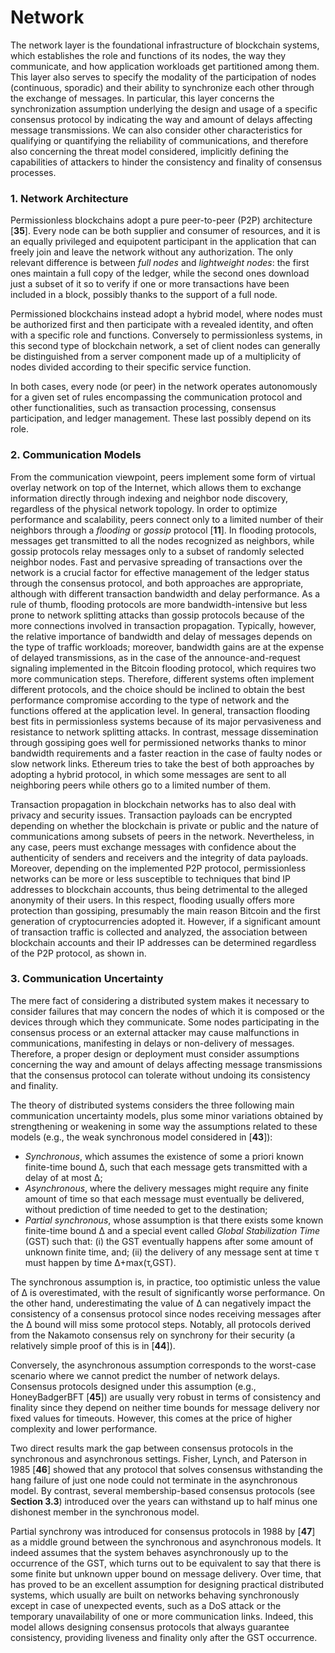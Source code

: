 # Network

The network layer is the foundational infrastructure of blockchain systems, which establishes the role and functions of its nodes, the way they communicate, and how application workloads get partitioned among them. This layer also serves to specify the modality of the participation of nodes (continuous, sporadic) and their ability to synchronize each other through the exchange of messages. In particular, this layer concerns the synchronization assumption underlying the design and usage of a specific consensus protocol by indicating the way and amount of delays affecting message transmissions. We can also consider other characteristics for qualifying or quantifying the reliability of communications, and therefore also concerning the threat model considered, implicitly defining the capabilities of attackers to hinder the consistency and finality of consensus processes.

### 1. Network Architecture

Permissionless blockchains adopt a pure peer-to-peer (P2P) architecture \[**35**]. Every node can be both supplier and consumer of resources, and it is an equally privileged and equipotent participant in the application that can freely join and leave the network without any authorization. The only relevant difference is between _full nodes_ and _lightweight nodes_: the first ones maintain a full copy of the ledger, while the second ones download just a subset of it so to verify if one or more transactions have been included in a block, possibly thanks to the support of a full node.

Permissioned blockchains instead adopt a hybrid model, where nodes must be authorized first and then participate with a revealed identity, and often with a specific role and functions. Conversely to permissionless systems, in this second type of blockchain network, a set of client nodes can generally be distinguished from a server component made up of a multiplicity of nodes divided according to their specific service function.

In both cases, every node (or peer) in the network operates autonomously for a given set of rules encompassing the communication protocol and other functionalities, such as transaction processing, consensus participation, and ledger management. These last possibly depend on its role.

### 2. Communication Models

From the communication viewpoint, peers implement some form of virtual overlay network on top of the Internet, which allows them to exchange information directly through indexing and neighbor node discovery, regardless of the physical network topology. In order to optimize performance and scalability, peers connect only to a limited number of their neighbors through a _flooding_ or _gossip_ protocol \[**11**]. In flooding protocols, messages get transmitted to all the nodes recognized as neighbors, while gossip protocols relay messages only to a subset of randomly selected neighbor nodes. Fast and pervasive spreading of transactions over the network is a crucial factor for effective management of the ledger status through the consensus protocol, and both approaches are appropriate, although with different transaction bandwidth and delay performance. As a rule of thumb, flooding protocols are more bandwidth-intensive but less prone to network splitting attacks than gossip protocols because of the more connections involved in transaction propagation. Typically, however, the relative importance of bandwidth and delay of messages depends on the type of traffic workloads; moreover, bandwidth gains are at the expense of delayed transmissions, as in the case of the announce-and-request signaling implemented in the Bitcoin flooding protocol, which requires two more communication steps. Therefore, different systems often implement different protocols, and the choice should be inclined to obtain the best performance compromise according to the type of network and the functions offered at the application level. In general, transaction flooding best fits in permissionless systems because of its major pervasiveness and resistance to network splitting attacks. In contrast, message dissemination through gossiping goes well for permissioned networks thanks to minor bandwidth requirements and a faster reaction in the case of faulty nodes or slow network links. Ethereum tries to take the best of both approaches by adopting a hybrid protocol, in which some messages are sent to all neighboring peers while others go to a limited number of them.

Transaction propagation in blockchain networks has to also deal with privacy and security issues. Transaction payloads can be encrypted depending on whether the blockchain is private or public and the nature of communications among subsets of peers in the network. Nevertheless, in any case, peers must exchange messages with confidence about the authenticity of senders and receivers and the integrity of data payloads. Moreover, depending on the implemented P2P protocol, permissionless networks can be more or less susceptible to techniques that bind IP addresses to blockchain accounts, thus being detrimental to the alleged anonymity of their users. In this respect, flooding usually offers more protection than gossiping, presumably the main reason Bitcoin and the first generation of cryptocurrencies adopted it. However, if a significant amount of transaction traffic is collected and analyzed, the association between blockchain accounts and their IP addresses can be determined regardless of the P2P protocol, as shown in.

### 3. Communication Uncertainty

The mere fact of considering a distributed system makes it necessary to consider failures that may concern the nodes of which it is composed or the devices through which they communicate. Some nodes participating in the consensus process or an external attacker may cause malfunctions in communications, manifesting in delays or non-delivery of messages. Therefore, a proper design or deployment must consider assumptions concerning the way and amount of delays affecting message transmissions that the consensus protocol can tolerate without undoing its consistency and finality.

The theory of distributed systems considers the three following main communication uncertainty models, plus some minor variations obtained by strengthening or weakening in some way the assumptions related to these models (e.g., the weak synchronous model considered in \[**43**]):

* _Synchronous_, which assumes the existence of some a priori known finite-time bound Δ, such that each message gets transmitted with a delay of at most Δ;
* _Asynchronous_, where the delivery messages might require any finite amount of time so that each message must eventually be delivered, without prediction of time needed to get to the destination;
* _Partial synchronous_, whose assumption is that there exists some known finite-time bound Δ and a special event called _Global Stabilization Time_ (GST) such that: (i) the GST eventually happens after some amount of unknown finite time, and; (ii) the delivery of any message sent at time τ must happen by time Δ+max(τ,GST).

The synchronous assumption is, in practice, too optimistic unless the value of Δ is overestimated, with the result of significantly worse performance. On the other hand, underestimating the value of Δ can negatively impact the consistency of a consensus protocol since nodes receiving messages after the Δ bound will miss some protocol steps. Notably, all protocols derived from the Nakamoto consensus rely on synchrony for their security (a relatively simple proof of this is in \[**44**]).

Conversely, the asynchronous assumption corresponds to the worst-case scenario where we cannot predict the number of network delays. Consensus protocols designed under this assumption (e.g., HoneyBadgerBFT \[**45**]) are usually very robust in terms of consistency and finality since they depend on neither time bounds for message delivery nor fixed values for timeouts. However, this comes at the price of higher complexity and lower performance.

Two direct results mark the gap between consensus protocols in the synchronous and asynchronous settings. Fisher, Lynch, and Paterson in 1985 \[**46**] showed that any protocol that solves consensus withstanding the hang failure of just one node could not terminate in the asynchronous model. By contrast, several membership-based consensus protocols (see **Section 3.3**) introduced over the years can withstand up to half minus one dishonest member in the synchronous model.

Partial synchrony was introduced for consensus protocols in 1988 by \[**47**] as a middle ground between the synchronous and asynchronous models. It indeed assumes that the system behaves asynchronously up to the occurrence of the GST, which turns out to be equivalent to say that there is some finite but unknown upper bound on message delivery. Over time, that has proved to be an excellent assumption for designing practical distributed systems, which usually are built on networks behaving synchronously except in case of unexpected events, such as a DoS attack or the temporary unavailability of one or more communication links. Indeed, this model allows designing consensus protocols that always guarantee consistency, providing liveness and finality only after the GST occurrence.
